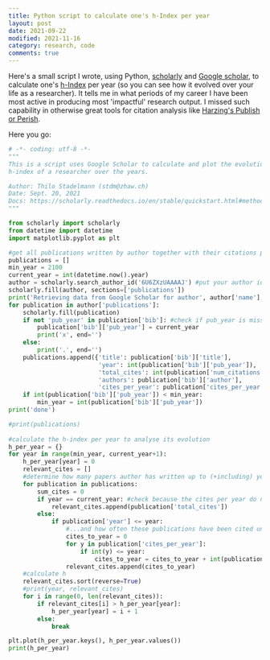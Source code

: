 ```yaml
---
title: Python script to calculate one's h-Index per year
layout: post
date: 2021-09-22
modified: 2021-11-16
category: research, code
comments: true
---
```


Here's a small script I wrote, using Python, [scholarly](https://scholarly.readthedocs.io/en/stable/quickstart.html) and [Google scholar](https://scholar.google.com/), to calculate one's [h-Index](https://en.wikipedia.org/wiki/H-index) per year (so you can see how it evolved over your life as a researcher). It tells me in what periods of my career I have been most active in producing most 'impactful' research output. I missed such capability in otherwise great tools for citation analysis like [Harzing's Publish or Perish](https://harzing.com/resources/publish-or-perish). 

<!-- more -->

Here you go:


```python
# -*- coding: utf-8 -*-
"""
This is a script uses Google Scholar to calculate and plot the evolution of the 
h-index of a researcher over the years.

Author: Thilo Stadelmann (stdm@zhaw.ch)
Date: Sept. 20, 2021
Docs: https://scholarly.readthedocs.io/en/stable/quickstart.html#methods-for-scholar
"""

from scholarly import scholarly
from datetime import datetime
import matplotlib.pyplot as plt

#get all publications written by author together with their citations per year from Google Scholar
publications = []
min_year = 2100
current_year = int(datetime.now().year)
author = scholarly.search_author_id('6U6ZXzUAAAAJ') #put your author id here
scholarly.fill(author, sections=['publications'])
print('Retrieving data from Google Scholar for author', author['name'], end='')
for publication in author['publications']:
    scholarly.fill(publication)
    if not 'pub_year' in publication['bib']: #check if pub_year is missing in the Google data
        publication['bib']['pub_year'] = current_year
        print('x', end='')
    else:
        print('.', end='')
    publications.append({'title': publication['bib']['title'],
                         'year': int(publication['bib']['pub_year']),
                         'total_cites': int(publication['num_citations']),
                         'authors': publication['bib']['author'],
                         'cites_per_year': publication['cites_per_year']})
    if int(publication['bib']['pub_year']) < min_year:
        min_year = int(publication['bib']['pub_year'])
print('done')

#print(publications)
        
#calculate the h-index per year to analyse its evolution
h_per_year = {}
for year in range(min_year, current_year+1):
    h_per_year[year] = 0 
    relevant_cites = []
    #determine how many papers author has written up to (+including) year
    for publication in publications:
        sum_cites = 0
        if year == current_year: #check because the cites per year do not always add up to the total number of cites in the Google data
            relevant_cites.append(publication['total_cites'])
        else:
            if publication['year'] <= year:
                #...and how often these publications have been cited until that year
                cites_to_year = 0
                for y in publication['cites_per_year']:
                    if int(y) <= year:
                        cites_to_year = cites_to_year + int(publication['cites_per_year'][y])
                relevant_cites.append(cites_to_year)
    #calculate h
    relevant_cites.sort(reverse=True)
    #print(year, relevant_cites)
    for i in range(0, len(relevant_cites)):
        if relevant_cites[i] > h_per_year[year]:
            h_per_year[year] = i + 1
        else:
            break

plt.plot(h_per_year.keys(), h_per_year.values())
print(h_per_year)
```
